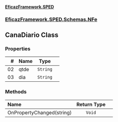 #### [EficazFramework.SPED](EficazFrameworkSPED.md 'EficazFramework SPED')
### [EficazFramework.SPED.Schemas.NFe](EficazFramework.SPED.Schemas.NFe.md 'EficazFramework.SPED.Schemas.NFe')

## CanaDiario Class
### Properties

| # | Name | Type | |
| ---: | :--- | :---: | :--- |
| 02 | qtde | `String` |  |
| 03 | dia | `String` |  |
### Methods

| Name | Return Type | |
| :--- | :---: | :--- |
| OnPropertyChanged(string) | `Void` |  |
